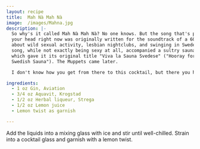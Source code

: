 ```yaml
---
layout: recipe
title:  Mah Nà Mah Nà
image:  /images/Mahna.jpg
description: |-
  So why's it called Mah Nà Mah Nà? No one knows. But the song that's probably in
  your head right now was originally written for the soundtrack of a 60's film
  about wild sexual activity, lesbian nightclubs, and swinging in Sweden. The
  song, while not exactly being sexy at all, accompanied a sultry sauna scene
  which gave it its original title "Viva la Sauna Svedese" ("Hooray for the
  Swedish Sauna"). The Muppets came later.

  I don't know how you get from there to this cocktail, but there you have it.

ingredients:
  - 1 oz Gin, Aviation
  - 3/4 oz Aquavit, Krogstad
  - 1/2 oz Herbal liqueur, Strega
  - 1/2 oz Lemon juice
  - Lemon twist as garnish

---
```

Add the liquids into a mixing glass with ice and stir until well-chilled.
Strain into a cocktail glass and garnish with a lemon twist.
